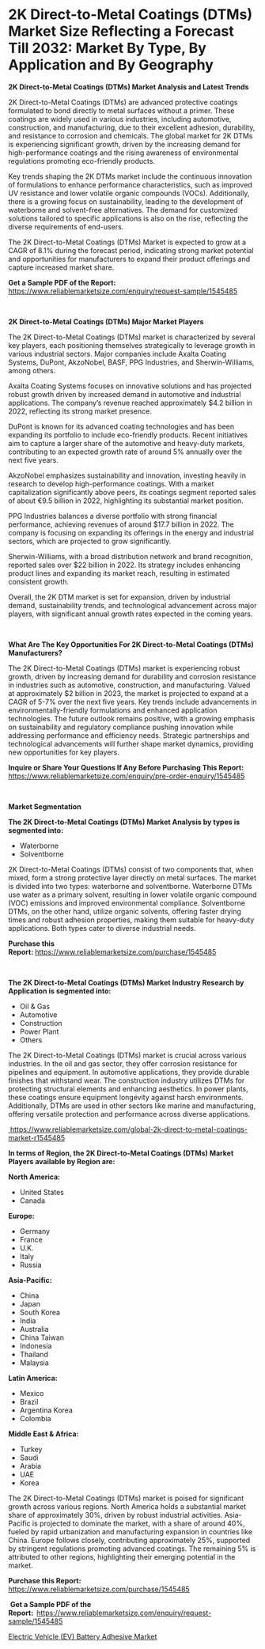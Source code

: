 <p><h1>2K Direct-to-Metal Coatings (DTMs) Market Size Reflecting a Forecast Till 2032: Market By Type, By Application and By Geography</h1></p><p><strong>2K Direct-to-Metal Coatings (DTMs) Market Analysis and Latest Trends</strong></p>
<p><p>2K Direct-to-Metal Coatings (DTMs) are advanced protective coatings formulated to bond directly to metal surfaces without a primer. These coatings are widely used in various industries, including automotive, construction, and manufacturing, due to their excellent adhesion, durability, and resistance to corrosion and chemicals. The global market for 2K DTMs is experiencing significant growth, driven by the increasing demand for high-performance coatings and the rising awareness of environmental regulations promoting eco-friendly products.</p><p>Key trends shaping the 2K DTMs market include the continuous innovation of formulations to enhance performance characteristics, such as improved UV resistance and lower volatile organic compounds (VOCs). Additionally, there is a growing focus on sustainability, leading to the development of waterborne and solvent-free alternatives. The demand for customized solutions tailored to specific applications is also on the rise, reflecting the diverse requirements of end-users. </p><p>The 2K Direct-to-Metal Coatings (DTMs) Market is expected to grow at a CAGR of 8.1% during the forecast period, indicating strong market potential and opportunities for manufacturers to expand their product offerings and capture increased market share.</p></p>
<p><strong>Get a Sample PDF of the Report:&nbsp;</strong> <a href="https://www.reliablemarketsize.com/enquiry/request-sample/1545485?utm_campaign=2253&utm_medium=2&utm_source=Github&utm_content=ia&utm_term=02022025&utm_id=2k-direct-to-metal-coatings-dtms">https://www.reliablemarketsize.com/enquiry/request-sample/1545485</a></p>
<p>&nbsp;</p>
<p><strong>2K Direct-to-Metal Coatings (DTMs) Major Market Players</strong></p>
<p><p>The 2K Direct-to-Metal Coatings (DTMs) market is characterized by several key players, each positioning themselves strategically to leverage growth in various industrial sectors. Major companies include Axalta Coating Systems, DuPont, AkzoNobel, BASF, PPG Industries, and Sherwin-Williams, among others.</p><p>Axalta Coating Systems focuses on innovative solutions and has projected robust growth driven by increased demand in automotive and industrial applications. The company’s revenue reached approximately $4.2 billion in 2022, reflecting its strong market presence.</p><p>DuPont is known for its advanced coating technologies and has been expanding its portfolio to include eco-friendly products. Recent initiatives aim to capture a larger share of the automotive and heavy-duty markets, contributing to an expected growth rate of around 5% annually over the next five years.</p><p>AkzoNobel emphasizes sustainability and innovation, investing heavily in research to develop high-performance coatings. With a market capitalization significantly above peers, its coatings segment reported sales of about €9.5 billion in 2022, highlighting its substantial market position.</p><p>PPG Industries balances a diverse portfolio with strong financial performance, achieving revenues of around $17.7 billion in 2022. The company is focusing on expanding its offerings in the energy and industrial sectors, which are projected to grow significantly.</p><p>Sherwin-Williams, with a broad distribution network and brand recognition, reported sales over $22 billion in 2022. Its strategy includes enhancing product lines and expanding its market reach, resulting in estimated consistent growth.</p><p>Overall, the 2K DTM market is set for expansion, driven by industrial demand, sustainability trends, and technological advancement across major players, with significant annual growth rates expected in the coming years.</p></p>
<p>&nbsp;</p>
<p><strong>What Are The Key Opportunities For 2K Direct-to-Metal Coatings (DTMs) Manufacturers?</strong></p>
<p><p>The 2K Direct-to-Metal Coatings (DTMs) market is experiencing robust growth, driven by increasing demand for durability and corrosion resistance in industries such as automotive, construction, and manufacturing. Valued at approximately $2 billion in 2023, the market is projected to expand at a CAGR of 5-7% over the next five years. Key trends include advancements in environmentally-friendly formulations and enhanced application technologies. The future outlook remains positive, with a growing emphasis on sustainability and regulatory compliance pushing innovation while addressing performance and efficiency needs. Strategic partnerships and technological advancements will further shape market dynamics, providing new opportunities for key players.</p></p>
<p><strong>Inquire or Share Your Questions If Any Before Purchasing This Report:</strong> <a href="https://www.reliablemarketsize.com/enquiry/pre-order-enquiry/1545485?utm_campaign=2253&utm_medium=2&utm_source=Github&utm_content=ia&utm_term=02022025&utm_id=2k-direct-to-metal-coatings-dtms">https://www.reliablemarketsize.com/enquiry/pre-order-enquiry/1545485</a></p>
<p>&nbsp;</p>
<p><strong>Market Segmentation</strong></p>
<p><strong>The 2K Direct-to-Metal Coatings (DTMs) Market Analysis by types is segmented into:</strong></p>
<p><ul><li>Waterborne</li><li>Solventborne</li></ul></p>
<p><p>2K Direct-to-Metal Coatings (DTMs) consist of two components that, when mixed, form a strong protective layer directly on metal surfaces. The market is divided into two types: waterborne and solventborne. Waterborne DTMs use water as a primary solvent, resulting in lower volatile organic compound (VOC) emissions and improved environmental compliance. Solventborne DTMs, on the other hand, utilize organic solvents, offering faster drying times and robust adhesion properties, making them suitable for heavy-duty applications. Both types cater to diverse industrial needs.</p></p>
<p><strong>Purchase this Report:&nbsp;</strong><a href="https://www.reliablemarketsize.com/purchase/1545485?utm_campaign=2253&utm_medium=2&utm_source=Github&utm_content=ia&utm_term=02022025&utm_id=2k-direct-to-metal-coatings-dtms">https://www.reliablemarketsize.com/purchase/1545485</a></p>
<p>&nbsp;</p>
<p><strong>The 2K Direct-to-Metal Coatings (DTMs) Market Industry Research by Application is segmented into:</strong></p>
<p><ul><li>Oil & Gas</li><li>Automotive</li><li>Construction</li><li>Power Plant</li><li>Others</li></ul></p>
<p><p>The 2K Direct-to-Metal Coatings (DTMs) market is crucial across various industries. In the oil and gas sector, they offer corrosion resistance for pipelines and equipment. In automotive applications, they provide durable finishes that withstand wear. The construction industry utilizes DTMs for protecting structural elements and enhancing aesthetics. In power plants, these coatings ensure equipment longevity against harsh environments. Additionally, DTMs are used in other sectors like marine and manufacturing, offering versatile protection and performance across diverse applications.</p></p>
<p><a href="https://www.reliablemarketsize.com/global-2k-direct-to-metal-coatings-market-r1545485?utm_campaign=2253&utm_medium=2&utm_source=Github&utm_content=ia&utm_term=02022025&utm_id=2k-direct-to-metal-coatings-dtms">&nbsp;https://www.reliablemarketsize.com/global-2k-direct-to-metal-coatings-market-r1545485</a></p>
<p><strong>In terms of Region, the 2K Direct-to-Metal Coatings (DTMs) Market Players available by Region are:</strong></p>
<p>
    <p> <strong> North America: </strong>
        <ul>
            <li>United States</li>
            <li>Canada</li>
        </ul>
        </p> 
    <p> <strong> Europe: </strong>
        <ul>
            <li>Germany</li>
            <li>France</li>
            <li>U.K.</li>
            <li>Italy</li>
            <li>Russia</li>
        </ul>
        </p> 
    <p> <strong> Asia-Pacific: </strong>
        <ul>
            <li>China</li>
            <li>Japan</li>
            <li>South Korea</li>
            <li>India</li>
            <li>Australia</li>
            <li>China Taiwan</li>
            <li>Indonesia</li>
            <li>Thailand</li>
            <li>Malaysia</li>
        </ul>
        </p> 
    <p> <strong> Latin America: </strong>
        <ul>
            <li>Mexico</li>
            <li>Brazil</li>
            <li>Argentina Korea</li>
            <li>Colombia</li>
        </ul>
        </p> 
    <p> <strong> Middle East & Africa: </strong>
        <ul>
            <li>Turkey</li>
            <li>Saudi</li>
            <li>Arabia</li>
            <li>UAE</li>
            <li>Korea</li>
        </ul>
    </p>
    </p>
<p><p>The 2K Direct-to-Metal Coatings (DTMs) market is poised for significant growth across various regions. North America holds a substantial market share of approximately 30%, driven by robust industrial activities. Asia-Pacific is projected to dominate the market, with a share of around 40%, fueled by rapid urbanization and manufacturing expansion in countries like China. Europe follows closely, contributing approximately 25%, supported by stringent regulations promoting advanced coatings. The remaining 5% is attributed to other regions, highlighting their emerging potential in the market.</p></p>
<p><strong>Purchase this Report: </strong><a href="https://www.reliablemarketsize.com/purchase/1545485?utm_campaign=2253&utm_medium=2&utm_source=Github&utm_content=ia&utm_term=02022025&utm_id=2k-direct-to-metal-coatings-dtms">https://www.reliablemarketsize.com/purchase/1545485</a></p>
<p>&nbsp;<strong>Get a Sample PDF of the Report:&nbsp;&nbsp;</strong><a href="https://www.reliablemarketsize.com/enquiry/request-sample/1545485?utm_campaign=2253&utm_medium=2&utm_source=Github&utm_content=ia&utm_term=02022025&utm_id=2k-direct-to-metal-coatings-dtms">https://www.reliablemarketsize.com/enquiry/request-sample/1545485</a></p>
<p><strong></strong></p>
<p><p><a href="https://github.com/risingtrista99259/Market-Research-Report-List-1/blob/main/electric-vehicle-ev-battery-adhesive-market.md?utm_campaign=2253&utm_medium=2&utm_source=Github&utm_content=ia&utm_term=02022025&utm_id=2k-direct-to-metal-coatings-dtms">Electric Vehicle (EV) Battery Adhesive Market</a></p></p>